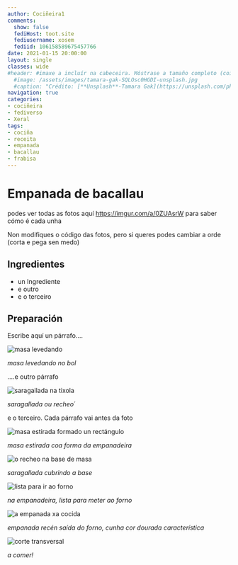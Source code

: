 ```yaml
---
author: Cociñeira1
comments:
  show: false
  fediHost: toot.site
  fediusername: xosem
  fediid: 106158589675457766
date: 2021-01-15 20:00:00
layout: single
classes: wide
#header: #imaxe a incluír na cabeceira. Móstrase a tamaño completo (coidado coa altura). DESACTIVADA POR DEFECTO.
  #image: /assets/images/tamara-gak-SQLOsc0HGDI-unsplash.jpg
  #caption: "Crédito: [**Unsplash**-Tamara Gak](https://unsplash.com/photos/SQLOsc0HGDI)"
navigation: true
categories:
- cociñeira
- fediverso
- Xeral
tags:
- cociña
- receita
- empanada
- bacallau
- frabisa
---
```


# Empanada de bacallau


podes ver todas as fotos aquí https://imgur.com/a/0ZUAsrW para saber cómo é cada unha

Non modifiques o código das fotos, pero si queres podes cambiar a orde (corta e pega sen medo)

## Ingredientes

* un Ingrediente
* e outro
* e o terceiro



## Preparación


Escribe aquí un párrafo....


![masa levedando](https://i.imgur.com/Ui5fbEp.jpg "masa levedando no bol")

_masa levedando no bol_



....e outro párrafo


![saragallada na tixola](https://i.imgur.com/U6XSDri.jpg "a saragallada ou recheo")

_saragallada ou recheo_´


e o terceiro. Cada párrafo vai antes da foto



![masa estirada formado un rectángulo](https://i.imgur.com/mdGXTZZ.jpg "masa estirada coa forma da empanadeira")

_masa estirada coa forma da empanadeira_

![o recheo na base de masa](https://i.imgur.com/fVfknoy.jpg "cubrimos a base coa saragallada")

_saragallada cubrindo a base_


![lista para ir ao forno](https://i.imgur.com/6X356eE.jpg "a empanada lista para meter ao forno")

_na empanadeira, lista para meter ao forno_


![a empanada xa cocida](https://i.imgur.com/mVE58pw.jpg "empanada cociña, cunha cor dourada moi bonita")

_empanada recén saída do forno, cunha cor dourada característica_


![corte transversal](https://i.imgur.com/AfR6MuY.jpg "aspecto do interior, corte transversal")

_a comer!_

